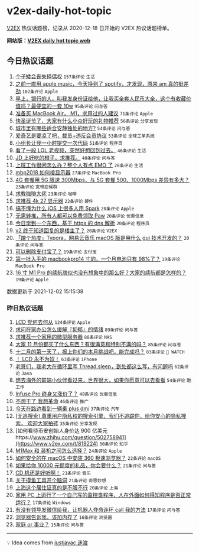 # v2ex-daily-hot-topic

[V2EX](https://www.v2ex.com/) 热议话题榜，记录从 2020-12-18 日开始的 V2EX 热议话题榜单。

**网站版：[V2EX daily hot topic web](https://boojack.github.io/v2ex-daily-hot-topic-web/)**

## 今日热议话题

<!-- TODAY BEGIN -->

1. [个子矮会丧失择偶权](https://www.v2ex.com/t/819569) `157条评论` `生活`
1. [之前一直用 apple music，今天换到了 spotify，才发现，原来 am 真的挺差劲](https://www.v2ex.com/t/819457) `102条评论` `Apple`
1. [早上，银行的人，叫我发身份证给他，让我买全套人民币大全，这个有收藏价值吗？最便宜的一套 10w](https://www.v2ex.com/t/819446) `95条评论` `问与答`
1. [准备买 MacBook Air， M1，求用过的人建议](https://www.v2ex.com/t/819511) `71条评论` `Apple`
1. [快圣诞节了，大家有什么小众好玩的礼物推荐](https://www.v2ex.com/t/819498) `56条评论` `分享发现`
1. [城市里有哪些适合安静独处的地方?](https://www.v2ex.com/t/819455) `54条评论` `问与答`
1. [爱奇艺是要凉了吧，裁员+违反会员协议](https://www.v2ex.com/t/819518) `53条评论` `全球工单系统`
1. [小组长让我一小时提交一次代码](https://www.v2ex.com/t/819582) `51条评论` `程序员`
1. [看了一段 LOL 老视频，突然好想回到过去。](https://www.v2ex.com/t/819525) `46条评论` `生活`
1. [JD 上好吃的橙子，求推荐。](https://www.v2ex.com/t/819470) `40条评论` `问与答`
1. [上班工作很闲怎么办？整个人有点 EMO 了](https://www.v2ex.com/t/819495) `28条评论` `生活`
1. [mbp2018 如何接显示器](https://www.v2ex.com/t/819441) `27条评论` `MacBook Pro`
1. [4G 套餐用 5G 限速 300Mbps，与 5G 套餐 500、1000Mbps 差异有多大？](https://www.v2ex.com/t/819505) `23条评论` `宽带症候群`
1. [求教咖啡大佬](https://www.v2ex.com/t/819449) `23条评论` `咖啡`
1. [求推荐 4k 27 显示器](https://www.v2ex.com/t/819590) `22条评论` `硬件`
1. [搞不懂为什么 iOS 上很多人用 Spark](https://www.v2ex.com/t/819601) `20条评论` `Apple`
1. [无需转推，所有人都可以免费领取 Paw](https://www.v2ex.com/t/819564) `20条评论` `优惠信息`
1. [今日学到一个东西，基于 https 的 dns 解析](https://www.v2ex.com/t/819489) `20条评论` `程序员`
1. [v2 终于知道回复的是楼主了？](https://www.v2ex.com/t/819460) `20条评论` `V2EX`
1. [「蹭个热度」Typora，网易云音乐 macOS 版是用什么 gui 技术开发的？](https://www.v2ex.com/t/819452) `20条评论` `问与答`
1. [可以删除支付宝了？](https://www.v2ex.com/t/819596) `19条评论` `支付宝`
1. [第一批入手的 macbookpro14 寸的，一个月电池只有 98%了？](https://www.v2ex.com/t/819549) `19条评论` `MacBook Pro`
1. [16 寸 M1 Pro 的续航貌似也没有想象中的那么好？大家的续航都是怎样的？](https://www.v2ex.com/t/819463) `19条评论` `Apple`

数据更新于 2021-12-02 15:15:38

<!-- TODAY END -->

### 昨日热议话题

<!-- YESTERDAY BEGIN -->

1. [LCD 党何去何从](https://www.v2ex.com/t/819189) `124条评论` `Apple`
1. [求问在家办公怎么缓解『抑郁』的情绪](https://www.v2ex.com/t/819336) `89条评论` `问与答`
1. [求推荐一个家用的微型服务器](https://www.v2ex.com/t/819222) `88条评论` `NAS`
1. [大家 11 月份都买了什么东西？有很满意和特别不满的吗？](https://www.v2ex.com/t/819223) `85条评论` `问与答`
1. [十二月的第一天了，报上你们的本月挑战吧，能完成吗？](https://www.v2ex.com/t/819220) `83条评论` ` WATCH`
1. [！ LCD 永不为奴！](https://www.v2ex.com/t/819312) `63条评论` `iPhone`
1. [老哥们，我老大在循环里写 Thread.sleep，到处都这么写，有问题吗](https://www.v2ex.com/t/819192) `62条评论` `Java`
1. [想去海外的前端小伙伴看过来，世界很大，如果你愿意可以去看看](https://www.v2ex.com/t/819329) `54条评论` `酷工作`
1. [Infuse Pro 终身又涨价了？](https://www.v2ex.com/t/819279) `48条评论` `优惠信息`
1. [不想干了 我想革命](https://www.v2ex.com/t/819306) `46条评论` `推广`
1. [今天在路边看到一辆秦 plus dmi](https://www.v2ex.com/t/819218) `37条评论` `汽车`
1. [[无追搜索] 尊重用户隐私权的搜索引擎，我们不追踪你，给你安心的隐私搜索， 欢迎大家拍砖](https://www.v2ex.com/t/819378) `35条评论` `分享发现`
1. [如何看待币安创始人身价达 900 亿美元https://www.zhihu.com/question/502758941](https://www.v2ex.com/t/819224) `30条评论` `知乎`
1. [M1Max 和 装机之间怎么选择？](https://www.v2ex.com/t/819330) `24条评论` `Apple`
1. [如何安全的在 macOS 中安装 360 极速浏览器？](https://www.v2ex.com/t/819269) `22条评论` `macOS`
1. [如果给你 10000 元额度的礼品，你会要什么？](https://www.v2ex.com/t/819364) `21条评论` `问与答`
1. [CD 机还是好听啊！](https://www.v2ex.com/t/819318) `21条评论` `音乐`
1. [关于摸鱼工具开个脑洞](https://www.v2ex.com/t/819249) `21条评论` `奇思妙想`
1. [上海这个居住证真的是不服不行](https://www.v2ex.com/t/819281) `20条评论` `上海`
1. [家用 PC 上运行了一个自己写的监控类程序，人在外面如何得知程序是否正常运行？](https://www.v2ex.com/t/819258) `17条评论` `Windows`
1. [有没有领导发微信给我，让机器人夺命连环 call 我的方法](https://www.v2ex.com/t/819219) `17条评论` `问与答`
1. [浏览器告诉我，该加内存了](https://www.v2ex.com/t/819405) `16条评论` `浏览器`
1. [家庭 or 事业？](https://www.v2ex.com/t/819326) `15条评论` `问与答`

<!-- YESTERDAY END -->

---

💡 Idea comes from [justjavac 迷渡](https://github.com/justjavac/)
